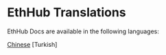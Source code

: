 # EthHub Translations

EthHub Docs are available in the following languages:

[Chinese](https://zh.docs.ethhub.io)
[Turkish]

